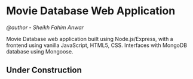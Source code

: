 # Movie Database Web Application
*@author - Sheikh Fahim Anwar*

Movie Database web application built using Node.js/Express, with a frontend using vanilla JavaScript, HTML5, CSS. Interfaces with MongoDB database using Mongoose.

## **Under Construction**
